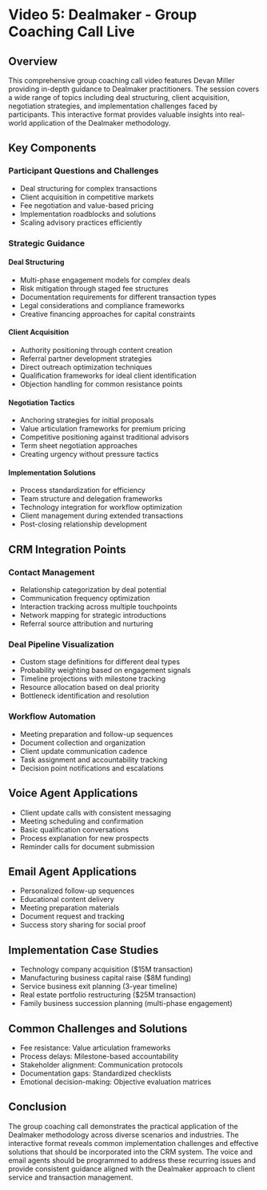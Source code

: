# Video 5: Dealmaker - Group Coaching Call Live

## Overview
This comprehensive group coaching call video features Devan Miller providing in-depth guidance to Dealmaker practitioners. The session covers a wide range of topics including deal structuring, client acquisition, negotiation strategies, and implementation challenges faced by participants. This interactive format provides valuable insights into real-world application of the Dealmaker methodology.

## Key Components

### Participant Questions and Challenges
- Deal structuring for complex transactions
- Client acquisition in competitive markets
- Fee negotiation and value-based pricing
- Implementation roadblocks and solutions
- Scaling advisory practices efficiently

### Strategic Guidance

#### Deal Structuring
- Multi-phase engagement models for complex deals
- Risk mitigation through staged fee structures
- Documentation requirements for different transaction types
- Legal considerations and compliance frameworks
- Creative financing approaches for capital constraints

#### Client Acquisition
- Authority positioning through content creation
- Referral partner development strategies
- Direct outreach optimization techniques
- Qualification frameworks for ideal client identification
- Objection handling for common resistance points

#### Negotiation Tactics
- Anchoring strategies for initial proposals
- Value articulation frameworks for premium pricing
- Competitive positioning against traditional advisors
- Term sheet negotiation approaches
- Creating urgency without pressure tactics

#### Implementation Solutions
- Process standardization for efficiency
- Team structure and delegation frameworks
- Technology integration for workflow optimization
- Client management during extended transactions
- Post-closing relationship development

## CRM Integration Points

### Contact Management
- Relationship categorization by deal potential
- Communication frequency optimization
- Interaction tracking across multiple touchpoints
- Network mapping for strategic introductions
- Referral source attribution and nurturing

### Deal Pipeline Visualization
- Custom stage definitions for different deal types
- Probability weighting based on engagement signals
- Timeline projections with milestone tracking
- Resource allocation based on deal priority
- Bottleneck identification and resolution

### Workflow Automation
- Meeting preparation and follow-up sequences
- Document collection and organization
- Client update communication cadence
- Task assignment and accountability tracking
- Decision point notifications and escalations

## Voice Agent Applications
- Client update calls with consistent messaging
- Meeting scheduling and confirmation
- Basic qualification conversations
- Process explanation for new prospects
- Reminder calls for document submission

## Email Agent Applications
- Personalized follow-up sequences
- Educational content delivery
- Meeting preparation materials
- Document request and tracking
- Success story sharing for social proof

## Implementation Case Studies
- Technology company acquisition ($15M transaction)
- Manufacturing business capital raise ($8M funding)
- Service business exit planning (3-year timeline)
- Real estate portfolio restructuring ($25M transaction)
- Family business succession planning (multi-phase engagement)

## Common Challenges and Solutions
- Fee resistance: Value articulation frameworks
- Process delays: Milestone-based accountability
- Stakeholder alignment: Communication protocols
- Documentation gaps: Standardized checklists
- Emotional decision-making: Objective evaluation matrices

## Conclusion
The group coaching call demonstrates the practical application of the Dealmaker methodology across diverse scenarios and industries. The interactive format reveals common implementation challenges and effective solutions that should be incorporated into the CRM system. The voice and email agents should be programmed to address these recurring issues and provide consistent guidance aligned with the Dealmaker approach to client service and transaction management.
